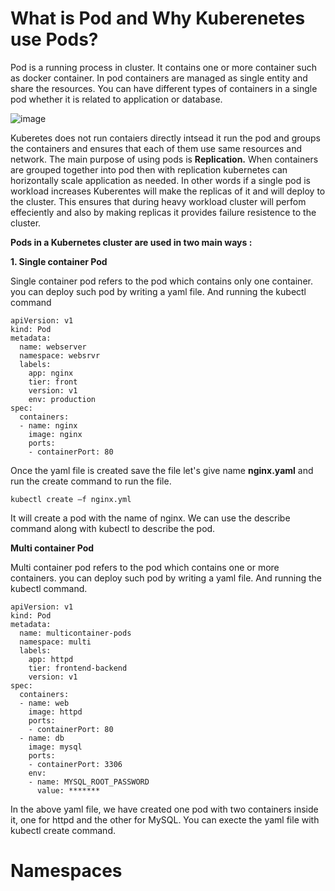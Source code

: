 # What is Pod and Why Kuberenetes use Pods?

Pod is a running process in cluster. It contains one or more container such as docker container. In pod containers are managed as single entity and share the resources. You can have different types of containers in a single pod whether it is related to application or database.

![image](https://user-images.githubusercontent.com/69069614/182211103-440cabac-ebbd-4feb-80d2-36a485d16525.png)

Kuberetes does not run contaiers directly intsead it run the pod and groups the containers and ensures that each of them use same resources and network.
The main purpose of using pods is **Replication.** When containers are grouped together into pod then with replication kubernetes can horizontally scale application as needed. In other words if a single pod is workload increases Kuberentes will make the replicas of it and will deploy to the cluster. This ensures that during heavy workload cluster will perfom effeciently and also by making replicas it provides failure resistence to the cluster.

**Pods in a Kubernetes cluster are used in two main ways :**

**1. Single container Pod**

Single container pod refers to the pod which contains only one container. you can deploy such pod by writing a yaml file. And running the kubectl command

```
apiVersion: v1
kind: Pod
metadata:
  name: webserver
  namespace: websrvr
  labels:
    app: nginx
    tier: front
    version: v1
    env: production
spec:
  containers:
  - name: nginx
    image: nginx
    ports:
    - containerPort: 80
```

Once the yaml file is created save the file let's give name **nginx.yaml** and run the create command to run the file.

```
kubectl create –f nginx.yml
```
It will create a pod with the name of nginx. We can use the describe command along with kubectl to describe the pod.

**Multi container Pod**

Multi container pod refers to the pod which contains one or more containers. you can deploy such pod by writing a yaml file. And running the kubectl command.

```
apiVersion: v1
kind: Pod
metadata:
  name: multicontainer-pods
  namespace: multi
  labels:
    app: httpd
    tier: frontend-backend
    version: v1
spec:
  containers:
  - name: web
    image: httpd
    ports:
    - containerPort: 80
  - name: db
    image: mysql
    ports:
    - containerPort: 3306
    env:
    - name: MYSQL_ROOT_PASSWORD
      value: *******
 ```
 
 In the above yaml file, we have created one pod with two containers inside it, one for httpd and the other for MySQL. You can execte the yaml file with kubectl create command.
 

# Namespaces

